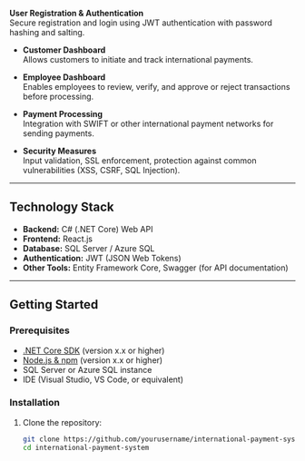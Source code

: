  **User Registration & Authentication**  
  Secure registration and login using JWT authentication with password hashing and salting.

- **Customer Dashboard**  
  Allows customers to initiate and track international payments.

- **Employee Dashboard**  
  Enables employees to review, verify, and approve or reject transactions before processing.

- **Payment Processing**  
  Integration with SWIFT or other international payment networks for sending payments.

- **Security Measures**  
  Input validation, SSL enforcement, protection against common vulnerabilities (XSS, CSRF, SQL Injection).

---

## Technology Stack

- **Backend:** C# (.NET Core) Web API  
- **Frontend:** React.js  
- **Database:** SQL Server / Azure SQL  
- **Authentication:** JWT (JSON Web Tokens)  
- **Other Tools:** Entity Framework Core, Swagger (for API documentation)

---

## Getting Started

### Prerequisites

- [.NET Core SDK](https://dotnet.microsoft.com/download) (version x.x or higher)  
- [Node.js & npm](https://nodejs.org/) (version x.x or higher)  
- SQL Server or Azure SQL instance  
- IDE (Visual Studio, VS Code, or equivalent)  

### Installation

1. Clone the repository:

   ```bash
   git clone https://github.com/yourusername/international-payment-system.git
   cd international-payment-system
